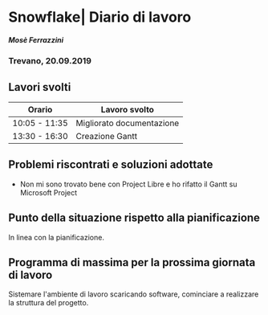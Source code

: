 

# Snowflake| Diario di lavoro
##### Mosè Ferrazzini
### Trevano, 20.09.2019

## Lavori svolti


|Orario        |Lavoro svolto                 |
|--------------|------------------------------|
|10:05 - 11:35 |Migliorato documentazione     |
|13:30 - 16:30 |Creazione Gantt               |

##  Problemi riscontrati e soluzioni adottate
- Non mi sono trovato bene con Project Libre e ho rifatto il Gantt
su Microsoft Project

##  Punto della situazione rispetto alla pianificazione
In linea con la pianificazione.

## Programma di massima per la prossima giornata di lavoro
Sistemare l'ambiente di lavoro scaricando software, cominciare a realizzare
la struttura del progetto.
